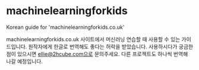 # machinelearningforkids
Korean guide for 'machinelearningforkids.co.uk'

machinelearningforkids.co.uk 사이트에서 머신러닝 연습할 때 사용할 수 있는 가이드입니다.
원작자에게 한글로 번역해도 좋다는 허락을 받았습니다.
사용하시다가 궁금한 점이 있으시면 ellie@2hcube.com으로 문의주세요.
다른 프로젝트도 하나씩 번역해 나갈 예정입니다.
